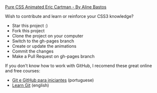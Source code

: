 [Pure CSS Animated Eric Cartman - By Aline Bastos](http://alinebastos.github.io/css-eric-cartman/)

Wish to contribute and learn or reinforce your CSS3 knowledge?

* Star this project :)
* Fork this project
* Clone the project on your computer
* Switch to the gh-pages branch
* Create or update the animations
* Commit the changes
* Make a Pull Request on gh-pages branch

If you don't know how to work with GitHub, I recomend these great online and free courses:

* [Git e GitHub para iniciantes](http://willianjusten.teachable.com/p/git-e-github-para-iniciantes) (portuguese)
* [Learn Git](https://www.codecademy.com/learn/learn-git) (english)
